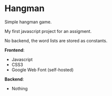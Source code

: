 # Hangman
Simple hangman game.

My first javascript project for an assigment.

No backend, the word lists are stored as constants. 
 
**Frontend**:
* Javascript
* CSS3
* Google Web Font (self-hosted)

**Backend**:
* Nothing